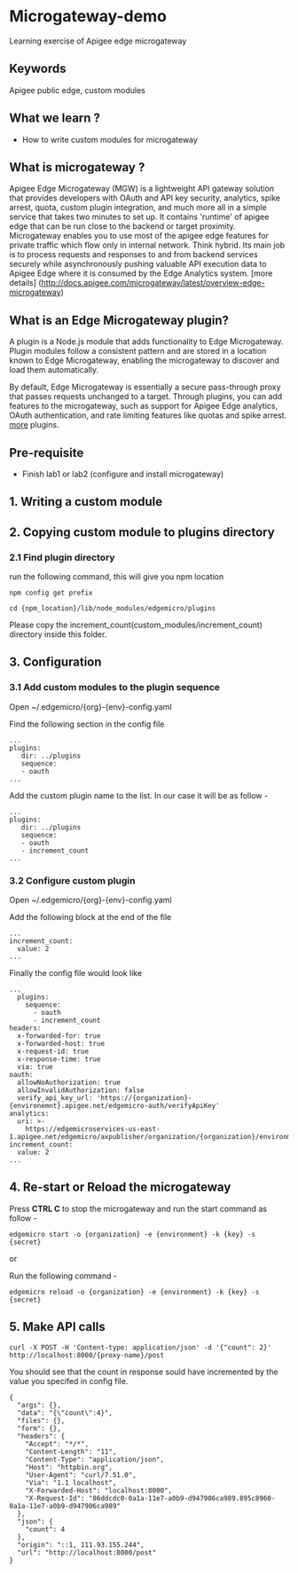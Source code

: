 # Microgateway-demo
Learning exercise of Apigee edge microgateway

## Keywords
Apigee public edge, custom modules

## What we learn ?
- How to write custom modules for microgateway


## What is microgateway ?

Apigee Edge Microgateway (MGW) is a lightweight API gateway solution that provides developers with OAuth and API key security, analytics, spike arrest, quota, custom plugin integration, and much more all in a simple service that takes two minutes to set up. It contains 'runtime' of apigee edge that can be run close to the backend or target proximity. Microgateway enables you to use most of the apigee edge features for private traffic which flow only in internal network. Think hybrid. Its main job is to process requests and responses to and from backend services securely while asynchronously pushing valuable API execution data to Apigee Edge where it is consumed by the Edge Analytics system. [more details] (http://docs.apigee.com/microgateway/latest/overview-edge-microgateway)

## What is an Edge Microgateway plugin?

A plugin is a Node.js module that adds functionality to Edge Microgateway. Plugin modules follow a consistent pattern and are stored in a location known to Edge Microgateway, enabling the microgateway to discover and load them automatically.

By default, Edge Microgateway is essentially a secure pass-through proxy that passes requests unchanged to a target. Through plugins, you can add features to the microgateway, such as support for Apigee Edge analytics, OAuth authentication, and rate limiting features like quotas and spike arrest. [more](http://docs.apigee.com/microgateway/v21x/using-plugins-v21x) plugins.

## Pre-requisite
- Finish lab1 or lab2 (configure and install microgateway)

## 1. Writing a custom module

## 2. Copying custom module to plugins directory
### 2.1 Find plugin directory
run the following command, this will give you npm location

``` 
npm config get prefix
```
```
cd {npm_location}/lib/node_modules/edgemicro/plugins
```
Please copy the increment_count(custom_modules/increment_count) directory inside this folder.

## 3. Configuration
### 3.1 Add custom modules to the plugin sequence 
Open ~/.edgemicro/{org}-{env}-config.yaml

Find the following section in the config file
```
...
plugins:
   dir: ../plugins
   sequence:
   - oauth
...
```

Add the custom plugin name to the list. In our case it will be as follow - 
```
...
plugins:
   dir: ../plugins
   sequence:
   - oauth
   - increment_count
...
```


### 3.2 Configure custom plugin
Open ~/.edgemicro/{org}-{env}-config.yaml

Add the following block at the end of the file
```
...
increment_count:
  value: 2 
...
```
Finally the config file would look like
```
...
  plugins:
    sequence:
      - oauth
      - increment_count
headers:
  x-forwarded-for: true
  x-forwarded-host: true
  x-request-id: true
  x-response-time: true
  via: true
oauth:
  allowNoAuthorization: true
  allowInvalidAuthorization: false
  verify_api_key_url: 'https://{organization}-{environemnt}.apigee.net/edgemicro-auth/verifyApiKey'
analytics:
  uri: >-
    https://edgemicroservices-us-east-1.apigee.net/edgemicro/axpublisher/organization/{organization}/environment/{environment}
increment_count:
  value: 2
...
```

## 4. Re-start or Reload the microgateway
Press **CTRL C** to stop the microgateway and run the start command as follow -  
```
edgemicro start -o {organization} -e {environment} -k {key} -s {secret}
```
or

Run the following command - 
```
edgemicro reload -o {organization} -e {environment} -k {key} -s {secret}
```

## 5. Make API calls
```
curl -X POST -H 'Content-type: application/json' -d '{"count": 2}' http://localhost:8000/{proxy-name}/post
```

You should see that the count in response sould have incremented by the value you specifed in config file.
```
{
  "args": {},
  "data": "{\"count\":4}",
  "files": {},
  "form": {},
  "headers": {
    "Accept": "*/*",
    "Content-Length": "11",
    "Content-Type": "application/json",
    "Host": "httpbin.org",
    "User-Agent": "curl/7.51.0",
    "Via": "1.1 localhost",
    "X-Forwarded-Host": "localhost:8000",
    "X-Request-Id": "86ddcdc0-0a1a-11e7-a0b9-d947906ca989.895c8960-0a1a-11e7-a0b9-d947906ca989"
  },
  "json": {
    "count": 4
  },
  "origin": "::1, 111.93.155.244",
  "url": "http://localhost:8000/post"
}
```


